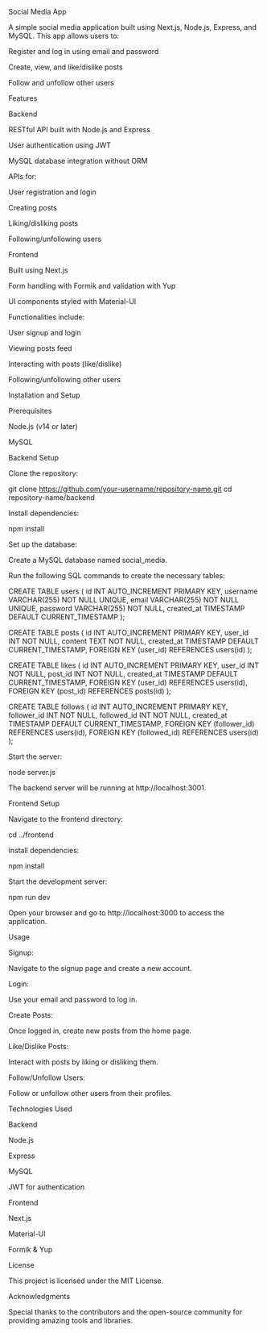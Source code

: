 Social Media App

A simple social media application built using Next.js, Node.js, Express, and MySQL. This app allows users to:

Register and log in using email and password

Create, view, and like/dislike posts

Follow and unfollow other users

Features

Backend

RESTful API built with Node.js and Express

User authentication using JWT

MySQL database integration without ORM

APIs for:

User registration and login

Creating posts

Liking/disliking posts

Following/unfollowing users

Frontend

Built using Next.js

Form handling with Formik and validation with Yup

UI components styled with Material-UI

Functionalities include:

User signup and login

Viewing posts feed

Interacting with posts (like/dislike)

Following/unfollowing other users

Installation and Setup

Prerequisites

Node.js (v14 or later)

MySQL

Backend Setup

Clone the repository:

git clone https://github.com/your-username/repository-name.git
cd repository-name/backend

Install dependencies:

npm install

Set up the database:

Create a MySQL database named social_media.

Run the following SQL commands to create the necessary tables:

CREATE TABLE users (
    id INT AUTO_INCREMENT PRIMARY KEY,
    username VARCHAR(255) NOT NULL UNIQUE,
    email VARCHAR(255) NOT NULL UNIQUE,
    password VARCHAR(255) NOT NULL,
    created_at TIMESTAMP DEFAULT CURRENT_TIMESTAMP
);

CREATE TABLE posts (
    id INT AUTO_INCREMENT PRIMARY KEY,
    user_id INT NOT NULL,
    content TEXT NOT NULL,
    created_at TIMESTAMP DEFAULT CURRENT_TIMESTAMP,
    FOREIGN KEY (user_id) REFERENCES users(id)
);

CREATE TABLE likes (
    id INT AUTO_INCREMENT PRIMARY KEY,
    user_id INT NOT NULL,
    post_id INT NOT NULL,
    created_at TIMESTAMP DEFAULT CURRENT_TIMESTAMP,
    FOREIGN KEY (user_id) REFERENCES users(id),
    FOREIGN KEY (post_id) REFERENCES posts(id)
);

CREATE TABLE follows (
    id INT AUTO_INCREMENT PRIMARY KEY,
    follower_id INT NOT NULL,
    followed_id INT NOT NULL,
    created_at TIMESTAMP DEFAULT CURRENT_TIMESTAMP,
    FOREIGN KEY (follower_id) REFERENCES users(id),
    FOREIGN KEY (followed_id) REFERENCES users(id)
);

Start the server:

node server.js

The backend server will be running at http://localhost:3001.

Frontend Setup

Navigate to the frontend directory:

cd ../frontend

Install dependencies:

npm install

Start the development server:

npm run dev

Open your browser and go to http://localhost:3000 to access the application.

Usage

Signup:

Navigate to the signup page and create a new account.

Login:

Use your email and password to log in.

Create Posts:

Once logged in, create new posts from the home page.

Like/Dislike Posts:

Interact with posts by liking or disliking them.

Follow/Unfollow Users:

Follow or unfollow other users from their profiles.

Technologies Used

Backend

Node.js

Express

MySQL

JWT for authentication

Frontend

Next.js

Material-UI

Formik & Yup

License

This project is licensed under the MIT License.

Acknowledgments

Special thanks to the contributors and the open-source community for providing amazing tools and libraries.
